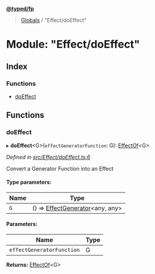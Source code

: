 **[@typed/fp](../README.md)**

> [Globals](../globals.md) / "Effect/doEffect"

# Module: "Effect/doEffect"

## Index

### Functions

* [doEffect](_effect_doeffect_.md#doeffect)

## Functions

### doEffect

▸ **doEffect**\<G>(`effectGeneratorFunction`: G): [EffectOf](_effect_effect_.md#effectof)\<G>

*Defined in [src/Effect/doEffect.ts:6](https://github.com/TylorS/typed-fp/blob/f129829/src/Effect/doEffect.ts#L6)*

Convert a Generator Function into an Effect

#### Type parameters:

Name | Type |
------ | ------ |
`G` | () => [EffectGenerator](_effect_effect_.md#effectgenerator)\<any, any> |

#### Parameters:

Name | Type |
------ | ------ |
`effectGeneratorFunction` | G |

**Returns:** [EffectOf](_effect_effect_.md#effectof)\<G>
